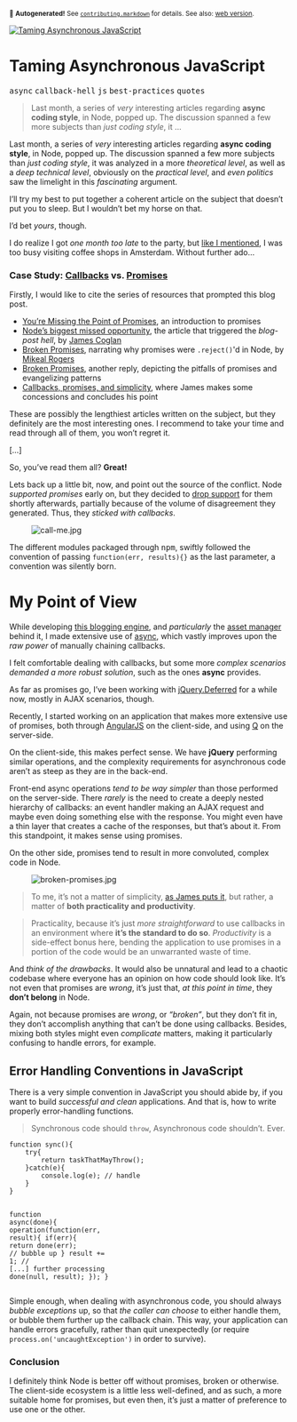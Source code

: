 <sub>&#x1F6A8; <strong>Autogenerated!</strong> See <a href="https://github.com/ponyfoo/articles/tree/noindex/contributing.markdown"><code>contributing.markdown</code></a> for details. See also: <a href="https://ponyfoo.com/articles/taming-asynchronous-javascript">web version</a>.</sub>

<a href="https://ponyfoo.com/articles/taming-asynchronous-javascript"><div><img src="https://i.imgur.com/QiE11db.jpg" alt="Taming Asynchronous JavaScript"></div></a>

<h1>Taming Asynchronous JavaScript</h1>

<p><kbd>async</kbd> <kbd>callback-hell</kbd> <kbd>js</kbd> <kbd>best-practices</kbd> <kbd>quotes</kbd></p>

<blockquote><p>Last month, a series of <em>very</em> interesting articles regarding <strong>async coding style</strong>, in Node, popped up. The discussion spanned a few more subjects than <em>just coding style</em>, it &#x2026;</p></blockquote>

<div><p>Last month, a series of <em>very</em> interesting articles regarding <strong>async coding style</strong>, in Node, popped up. The discussion spanned a few more subjects than <em>just coding style</em>, it was analyzed in a more <em>theoretical level</em>, as well as a <em>deep technical level</em>, obviously on the <em>practical level</em>, and <em>even politics</em> saw the limelight in this <em>fascinating</em> argument.</p></div>

<blockquote></blockquote>

<div><p>I&#x2019;ll try my best to put together a coherent article on the subject that doesn&#x2019;t put you to sleep. But I wouldn&#x2019;t bet my horse on that.</p> <p>I&#x2019;d bet <em>yours</em>, though.</p></div>

<div><p>I do realize I got <em>one month too late</em> to the party, but <a href="https://ponyfoo.com/the-architecture-of-productivity" aria-label="The Architecture of Productivity">like I mentioned</a>, I was too busy visiting coffee shops in Amsterdam. Without further ado&#x2026;</p> <h3 id="case-study-callbacks-https-githubcom-caolan-async-async-callback-library-vs-promises-https-githubcom-kriskowal-q-q-promise-library">Case Study: <a href="https://github.com/caolan/async" target="_blank" aria-label="&apos;async&apos; callback library">Callbacks</a> vs. <a href="https://github.com/kriskowal/q" target="_blank" aria-label="&apos;q&apos; promise library">Promises</a></h3> <p>Firstly, I would like to cite the series of resources that prompted this blog post.</p> <ul> <li><a href="http://domenic.me/2012/10/14/youre-missing-the-point-of-promises" target="_blank" aria-label="An introduction to promises">You&#x2019;re Missing the Point of Promises</a>, an introduction to promises</li> <li><a href="http://blog.jcoglan.com/2013/03/30/callbacks-are-imperative-promises-are-functional-nodes-biggest-missed-opportunity" target="_blank" aria-label="James&apos; post in favor of promises in Node">Node&#x2019;s biggest missed opportunity</a>, the article that triggered the <em>blog-post hell</em>, by <a href="https://github.com/jcoglan" target="_blank" aria-label="James Coglan on GitHub">James Coglan</a></li> <li><a href="http://www.futurealoof.com/posts/broken-promises.html" target="_blank" aria-label="Broken Promises, written by Mikeal Rogers">Broken Promises</a>, narrating why promises were <code class="md-code md-code-inline">.reject()</code>&apos;d in Node, by <a href="https://github.com/mikeal" target="_blank" aria-label="Mikeal Rogers on GitHub">Mikeal Rogers</a></li> <li><a href="http://sealedabstract.com/code/broken-promises" target="_blank" aria-label="Broken Promises, written by Drew Crawford, an iOS developer">Broken Promises</a>, another reply, depicting the pitfalls of promises and evangelizing patterns</li> <li><a href="http://blog.jcoglan.com/2013/04/01/callbacks-promises-and-simplicity" target="_blank" aria-label="James&apos; conclusions on the matter">Callbacks, promises, and simplicity</a>, where James makes some concessions and concludes his point</li> </ul> <p>These are possibly the lengthiest articles written on the subject, but they definitely are the most interesting ones. I recommend to take your time and read through all of them, you won&#x2019;t regret it.</p> <p>[&#x2026;]</p> <p>So, you&#x2019;ve read them all? <strong>Great!</strong></p> <p>Lets back up a little bit, now, and point out the source of the conflict. Node <em>supported promises</em> early on, but they decided to <a href="https://groups.google.com/forum/?fromgroups=#!msg/nodejs/sWE0Oa80iNg/-n7xPyOdGd8J" target="_blank" aria-label="Ryan explains why promises aren&apos;t such a good fit for Node">drop support</a> for them shortly afterwards, partially because of the volume of disagreement they generated. Thus, they <em>sticked with callbacks</em>.</p> <figure><img alt="call-me.jpg" title="Overly attached callbacks" class="" src="https://i.imgur.com/1B12xqM.jpg"></figure> <p>The different modules packaged through <kbd>npm</kbd>, swiftly followed the convention of passing <code class="md-code md-code-inline">function(err, results){}</code> as the last parameter, a convention was silently born.</p> <h1 id="my-point-of-view">My Point of View</h1> <p>While developing <a href="https://github.com/bevacqua/ponyfoo" target="_blank" aria-label="ponyfoo on GitHub">this blogging engine</a>, and <em>particularly</em> the <a href="https://github.com/bevacqua/node-assetify" target="_blank" aria-label="assetify on GitHub">asset manager</a> behind it, I made extensive use of <a href="https://github.com/caolan/async" target="_blank" aria-label="async on GitHub">async</a>, which vastly improves upon the <em>raw power</em> of manually chaining callbacks.</p> <p>I felt comfortable dealing with callbacks, but some more <em>complex scenarios demanded a more robust solution</em>, such as the ones <strong>async</strong> provides.</p> <p>As far as promises go, I&#x2019;ve been working with <a href="http://api.jquery.com/category/deferred-object/" target="_blank" aria-label="Deferred Object - jQuery API docs">jQuery.Deferred</a> for a while now, mostly in AJAX scenarios, though.</p> <p>Recently, I started working on an application that makes more extensive use of promises, both through <a href="http://angularjs.org/" target="_blank" aria-label="AngularJS MVW Framework">AngularJS</a> on the client-side, and using <a href="https://github.com/kriskowal/q" target="_blank" aria-label="&apos;q&apos; promise library">Q</a> on the server-side.</p> <p>On the client-side, this makes perfect sense. We have <strong>jQuery</strong> performing similar operations, and the complexity requirements for asynchronous code aren&#x2019;t as steep as they are in the back-end.</p> <p>Front-end async operations <em>tend to be way simpler</em> than those performed on the server-side. There <em>rarely</em> is the need to create a deeply nested hierarchy of callbacks: an event handler making an AJAX request and maybe even doing something else with the response. You might even have a thin layer that creates a cache of the responses, but that&#x2019;s about it. From this standpoint, it makes sense using promises.</p> <p>On the other side, promises tend to result in more convoluted, complex code in Node.</p> <figure><img alt="broken-promises.jpg" title="Broken Promises" class="" src="https://i.imgur.com/qPrHNz6.jpg"></figure> <blockquote> <p>To me, it&#x2019;s not a matter of simplicity, <a href="http://blog.jcoglan.com/2013/04/01/callbacks-promises-and-simplicity" target="_blank" aria-label="Callbacks, promises, and simplicity">as James puts it</a>, but rather, a matter of <strong>both practicality and productivity</strong>.</p> </blockquote> <blockquote> <p>Practicality, because it&#x2019;s just <em>more straightforward</em> to use callbacks in an environment where <strong>it&#x2019;s the standard to do so</strong>. <em>Productivity</em> is a side-effect bonus here, bending the application to use promises in a portion of the code would be an unwarranted waste of time.</p> </blockquote> <p>And <em>think of the drawbacks</em>. It would also be unnatural and lead to a chaotic codebase where everyone has an opinion on how code should look like. It&#x2019;s not even that promises are <em>wrong</em>, it&#x2019;s just that, <em>at this point in time</em>, they <strong>don&#x2019;t belong</strong> in Node.</p> <p>Again, not because promises are <em>wrong</em>, or <em>&#x201C;broken&#x201D;</em>, but they don&#x2019;t fit in, they don&#x2019;t accomplish anything that can&#x2019;t be done using callbacks. Besides, mixing both styles might even <em>complicate</em> matters, making it particularly confusing to handle errors, for example.</p> <h2 id="error-handling-conventions-in-javascript">Error Handling Conventions in JavaScript</h2> <p>There is a very simple convention in JavaScript you should abide by, if you want to build <em>successful and clean</em> applications. And that is, how to write properly error-handling functions.</p> <blockquote> <p>Synchronous code should <code class="md-code md-code-inline">throw</code>, Asynchronous code shouldn&#x2019;t. Ever.</p> </blockquote> <pre class="md-code-block"><code class="md-code md-lang-javascript"><span class="md-code-function"><span class="md-code-keyword">function</span> <span class="md-code-title">sync</span><span class="md-code-params">()</span></span>{
    <span class="md-code-keyword">try</span>{
        <span class="md-code-keyword">return</span> taskThatMayThrow();
    }<span class="md-code-keyword">catch</span>(e){
        <span class="md-code-built_in">console</span>.log(e); <span class="md-code-comment">// handle</span>
    }
}

<span class="md-code-function"><span class="md-code-keyword">function</span> <span class="md-code-title">async</span><span class="md-code-params">(done)</span></span>{
    operation(<span class="md-code-function"><span class="md-code-keyword">function</span><span class="md-code-params">(err, result)</span></span>{
        <span class="md-code-keyword">if</span>(err){
            <span class="md-code-keyword">return</span> done(err); <span class="md-code-comment">// bubble up</span>
        }
        result += <span class="md-code-number">1</span>; <span class="md-code-comment">// [...] further processing</span>
        done(<span class="md-code-literal">null</span>, result);
    });
}
</code></pre> <p>Simple enough, when dealing with asynchronous code, you should always <em>bubble exceptions</em> up, so that <em>the caller can choose</em> to either handle them, or bubble them further up the callback chain. This way, your application can handle errors gracefully, rather than quit unexpectedly (or require <code class="md-code md-code-inline">process.on(&apos;uncaughtException&apos;)</code> in order to survive).</p> <h3 id="conclusion">Conclusion</h3> <p>I definitely think Node is better off without promises, broken or otherwise. The client-side ecosystem is a little less well-defined, and as such, a more suitable home for promises, but even then, it&#x2019;s just a matter of preference to use one or the other.</p></div>
